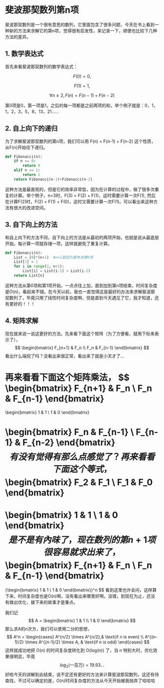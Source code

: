 # 斐波那契数列第n项

斐波那契数列是一个很有意思的数列，它里面包含了很多问题，今天在书上看到一种新的方法来求解它的第n项，觉得很有启发性，来记录一下，顺便也比较下几种方法的差异。

## 1. 数学表达式 

首先来看斐波那契数列的数学表达式：  

$$
F(0) = 0,
$$

$$
F(1) = 1,
$$

$$
\forall n \geqslant 2, F(n) = F(n-1) + F(n-2)
$$

第0项是0，第一项是1，之后的每一项都是之前两项的和，举个例子就是：0，1，1，2，3，5，8，13，21......

## 2. 自上向下的递归

为了求解斐波那契数列的第n项，我们可以用 F(n) = F(n-1) + F(n-2) 这个性质，从F(n)开始往下递归。

```python
def Fibonacci(n):
    if n == 0:
        return 0
    elif n == 1:
        return 1
    return Fibonacci(n-1)+Fibonacci(n-2)
```

这种方法是最直观的，但是它的效率非常低，因为在计算的过程中，做了很多次重复的计算。举个例子，n=3时，F(3) = F(2) + F(1)，这时需要计算一次F(1), 然后在计算F(2)时，F(2) = F(1) + F(0)，这时又需要计算一次F(1)。可以看出来这种方法有很大的改进空间。

## 3. 自下向上的方法

和自上向下的方法不同，自下向上的方法是从最初的两项开始，也就是说从最底层开始，每计算一项就存储一项，这样就避免了重复计算。

```python
def Fibonacci(n):
    List = [0]*(n+1)  #n+1是因为要考虑第0项
    List[1] = 1
    for i in range(2, n+1):
        List[i] = List(i-1) + List(i-2)
    return List[n]
```

这种方法从第0项和第1项开始，一点点往上加，直到加到第n项结束，时间复杂度是O(n)，看起来不错。在今天以前，我也一直觉得这是最好的办法来求解斐波那契数列了，毕竟只用了线性时间复杂度啊，但是直到今天遇见了它，我才知道，还有更好的！！！

## 4. 矩阵求解

现在就来说一说这更好的方法。先来看下面这个矩阵（为了方便看，就用下标来表示了），
$$
\begin{bmatrix}
F_{n+1} & F_n \\
F_n & F_{n-1}
\end{bmatrix}
$$
看出什么端倪了吗？没看出来很正常，看出来了就是小天才了...

再来看看下面这个矩阵乘法，
$$
\begin{bmatrix}
F_{n+1} & F_n \\
F_n & F_{n-1}
\end{bmatrix}
=
\begin{bmatrix}
1 & 1 \\
1 & 0
\end{bmatrix}

\begin{bmatrix}
F_n & F_{n-1} \\
F_{n-1} & F_{n-2}
\end{bmatrix}
$$
有没有觉得有那么点感觉了？再来看看下面这个等式，
$$
\begin{bmatrix}
F_2 & F_1 \\
F_1 & F_0
\end{bmatrix}
=
\begin{bmatrix}
1 & 1 \\
1 & 0
\end{bmatrix}
$$
是不是有內味了，现在数列的第n+1项很容易就求出来了，
$$
\begin{bmatrix}
F_{n+1} & F_n \\
F_n & F_{n-1}
\end{bmatrix}
=
{\begin{bmatrix}
1 & 1 \\
1 & 0
\end{bmatrix}}^n
$$
看到这里也许会问，这样算下来，时间复杂度也是O(n)啊，没有看出来哪里好啊。没错，到现在为止，还没有做出优化，接下来的故事才是重点。

我们记
$$
A = 
\begin{bmatrix}
1 & 1 \\
1 & 0
\end{bmatrix}
$$
那么求A的n次方，我们可以使用二分的思想，
$$
A^n = 
\begin{cases}
A^{n/2} \times A^{n/2},& \text{if n is even} \\
A^{(n-1)/2} \times A^{(n-1)/2} \times A, & \text{if n is odd}
\end{cases}
$$
这样就成功地把 O(n) 的时间复杂度转化到 O(log(n)) 了，当 n 特别大时，优化效果很明显，毕竟
$$
log_2(\text{一百万}) = 19.93...
$$
好啦今天的讲解到此结束，说不定还有更好的方法来计算斐波那契数列，这还有待查找，不过可以确定的是，O(n)时间复杂度的方法从今天开始被我抛弃了哈哈哈
